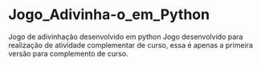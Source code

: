 # Jogo_Adivinha-o_em_Python
Jogo de adivinhação desenvolvido em python
Jogo desenvolvido para realização de atividade complementar de curso, essa é apenas a primeira versão para complemento de curso.
